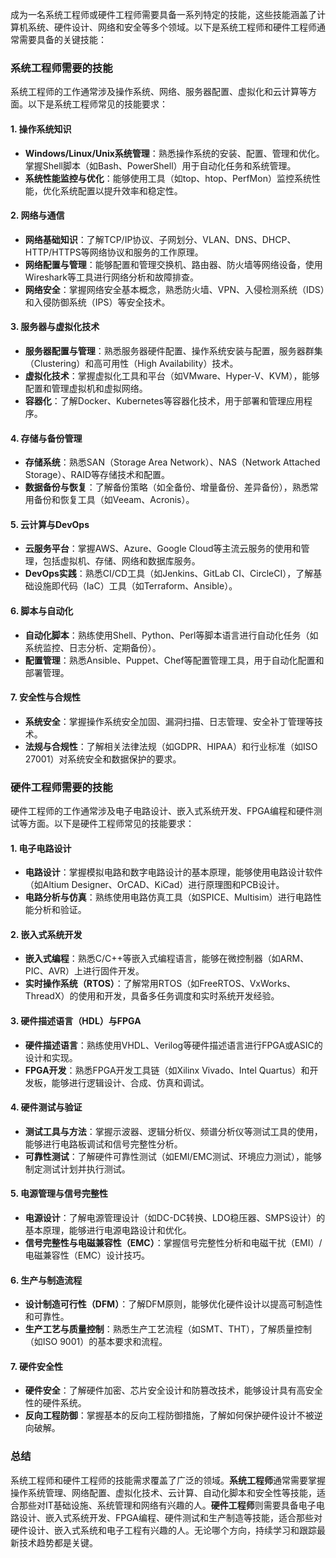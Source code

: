 成为一名系统工程师或硬件工程师需要具备一系列特定的技能，这些技能涵盖了计算机系统、硬件设计、网络和安全等多个领域。以下是系统工程师和硬件工程师通常需要具备的关键技能：

### **系统工程师需要的技能**

系统工程师的工作通常涉及操作系统、网络、服务器配置、虚拟化和云计算等方面。以下是系统工程师常见的技能要求：

#### 1. **操作系统知识**
- **Windows/Linux/Unix系统管理**：熟悉操作系统的安装、配置、管理和优化。掌握Shell脚本（如Bash、PowerShell）用于自动化任务和系统管理。
- **系统性能监控与优化**：能够使用工具（如top、htop、PerfMon）监控系统性能，优化系统配置以提升效率和稳定性。

#### 2. **网络与通信**
- **网络基础知识**：了解TCP/IP协议、子网划分、VLAN、DNS、DHCP、HTTP/HTTPS等网络协议和服务的工作原理。
- **网络配置与管理**：能够配置和管理交换机、路由器、防火墙等网络设备，使用Wireshark等工具进行网络分析和故障排查。
- **网络安全**：掌握网络安全基本概念，熟悉防火墙、VPN、入侵检测系统（IDS）和入侵防御系统（IPS）等安全技术。

#### 3. **服务器与虚拟化技术**
- **服务器配置与管理**：熟悉服务器硬件配置、操作系统安装与配置，服务器群集（Clustering）和高可用性（High Availability）技术。
- **虚拟化技术**：掌握虚拟化工具和平台（如VMware、Hyper-V、KVM），能够配置和管理虚拟机和虚拟网络。
- **容器化**：了解Docker、Kubernetes等容器化技术，用于部署和管理应用程序。

#### 4. **存储与备份管理**
- **存储系统**：熟悉SAN（Storage Area Network）、NAS（Network Attached Storage）、RAID等存储技术和配置。
- **数据备份与恢复**：了解备份策略（如全备份、增量备份、差异备份），熟悉常用备份和恢复工具（如Veeam、Acronis）。

#### 5. **云计算与DevOps**
- **云服务平台**：掌握AWS、Azure、Google Cloud等主流云服务的使用和管理，包括虚拟机、存储、网络和数据库服务。
- **DevOps实践**：熟悉CI/CD工具（如Jenkins、GitLab CI、CircleCI），了解基础设施即代码（IaC）工具（如Terraform、Ansible）。

#### 6. **脚本与自动化**
- **自动化脚本**：熟练使用Shell、Python、Perl等脚本语言进行自动化任务（如系统监控、日志分析、定期备份）。
- **配置管理**：熟悉Ansible、Puppet、Chef等配置管理工具，用于自动化配置和部署管理。

#### 7. **安全性与合规性**
- **系统安全**：掌握操作系统安全加固、漏洞扫描、日志管理、安全补丁管理等技术。
- **法规与合规性**：了解相关法律法规（如GDPR、HIPAA）和行业标准（如ISO 27001）对系统安全和数据保护的要求。

### **硬件工程师需要的技能**

硬件工程师的工作通常涉及电子电路设计、嵌入式系统开发、FPGA编程和硬件测试等方面。以下是硬件工程师常见的技能要求：

#### 1. **电子电路设计**
- **电路设计**：掌握模拟电路和数字电路设计的基本原理，能够使用电路设计软件（如Altium Designer、OrCAD、KiCad）进行原理图和PCB设计。
- **电路分析与仿真**：熟练使用电路仿真工具（如SPICE、Multisim）进行电路性能分析和验证。

#### 2. **嵌入式系统开发**
- **嵌入式编程**：熟悉C/C++等嵌入式编程语言，能够在微控制器（如ARM、PIC、AVR）上进行固件开发。
- **实时操作系统（RTOS）**：了解常用RTOS（如FreeRTOS、VxWorks、ThreadX）的使用和开发，具备多任务调度和实时系统开发经验。

#### 3. **硬件描述语言（HDL）与FPGA**
- **硬件描述语言**：熟练使用VHDL、Verilog等硬件描述语言进行FPGA或ASIC的设计和实现。
- **FPGA开发**：熟悉FPGA开发工具链（如Xilinx Vivado、Intel Quartus）和开发板，能够进行逻辑设计、合成、仿真和调试。

#### 4. **硬件测试与验证**
- **测试工具与方法**：掌握示波器、逻辑分析仪、频谱分析仪等测试工具的使用，能够进行电路板调试和信号完整性分析。
- **可靠性测试**：了解硬件可靠性测试（如EMI/EMC测试、环境应力测试），能够制定测试计划并执行测试。

#### 5. **电源管理与信号完整性**
- **电源设计**：了解电源管理设计（如DC-DC转换、LDO稳压器、SMPS设计）的基本原理，能够进行电源电路设计和优化。
- **信号完整性与电磁兼容性（EMC）**：掌握信号完整性分析和电磁干扰（EMI）/电磁兼容性（EMC）设计技巧。

#### 6. **生产与制造流程**
- **设计制造可行性（DFM）**：了解DFM原则，能够优化硬件设计以提高可制造性和可靠性。
- **生产工艺与质量控制**：熟悉生产工艺流程（如SMT、THT），了解质量控制（如ISO 9001）的基本要求和流程。

#### 7. **硬件安全性**
- **硬件安全**：了解硬件加密、芯片安全设计和防篡改技术，能够设计具有高安全性的硬件系统。
- **反向工程防御**：掌握基本的反向工程防御措施，了解如何保护硬件设计不被逆向破解。

### **总结**

系统工程师和硬件工程师的技能需求覆盖了广泛的领域。**系统工程师**通常需要掌握操作系统管理、网络配置、虚拟化技术、云计算、自动化脚本和安全性等技能，适合那些对IT基础设施、系统管理和网络有兴趣的人。**硬件工程师**则需要具备电子电路设计、嵌入式系统开发、FPGA编程、硬件测试和生产制造等技能，适合那些对硬件设计、嵌入式系统和电子工程有兴趣的人。无论哪个方向，持续学习和跟踪最新技术趋势都是关键。